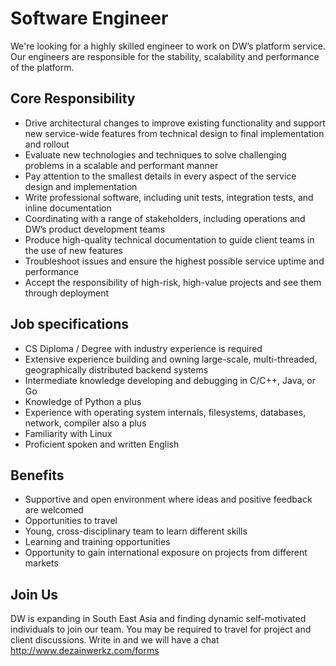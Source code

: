 Software Engineer
=============
We're looking for a highly skilled engineer to work on DW’s platform service. Our engineers are responsible for the stability, scalability and performance of the platform.

Core Responsibility
-------------
* Drive architectural changes to improve existing functionality and support new service-wide features from technical design to final implementation and rollout
* Evaluate new technologies and techniques to solve challenging problems in a scalable and performant manner
* Pay attention to the smallest details in every aspect of the service design and implementation
* Write professional software, including unit tests, integration tests, and inline documentation 
* Coordinating with a range of stakeholders, including operations and DW’s product development teams 
* Produce high-quality technical documentation to guide client teams in the use of new features 
* Troubleshoot issues and ensure the highest possible service uptime and performance
* Accept the responsibility of high-risk, high-value projects and see them through deployment 

Job specifications
-------------
* CS Diploma / Degree with industry experience is required 
* Extensive experience building and owning large-scale, multi-threaded, geographically distributed backend systems 
* Intermediate knowledge developing and debugging in C/C++, Java, or Go
* Knowledge of Python a plus 
* Experience with operating system internals, filesystems, databases, network, compiler also a plus 
* Familiarity with Linux
* Proficient spoken and written English

Benefits
-------------
* Supportive and open environment where ideas and positive feedback are welcomed
* Opportunities to travel
* Young, cross-disciplinary team to learn different skills
* Learning and training opportunities
* Opportunity to gain international exposure on projects from different markets

Join Us
-------------
DW is expanding in South East Asia and finding dynamic self-motivated individuals to join our team. You may be required to travel for project and client discussions. Write in and we will have a chat http://www.dezainwerkz.com/forms

